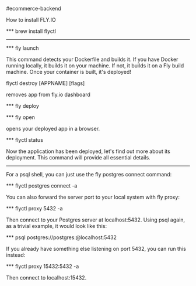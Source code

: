 #ecommerce-backend

How to install FLY.IO

*** brew install flyctl

______________________________________________________________________

*** fly launch 

This command detects your Dockerfile and builds it. If you have Docker running locally, it builds it on your machine. If not, it builds it on a Fly build machine. Once your container is built, it's deployed! 

flyctl destroy [APPNAME] [flags]

removes app from fly.io dashboard

*** fly deploy

*** fly open 

opens your deployed app in a browser.

*** flyctl status

Now the application has been deployed, let's find out more about its deployment. This command will provide all essential details.

________________________________________________________________________

For a psql shell, you can just use the fly postgres connect command:

*** flyctl postgres connect -a <postgres-app-name>

You can also forward the server port to your local system with fly proxy:

*** flyctl proxy 5432 -a <postgres-app-name>

Then connect to your Postgres server at localhost:5432. Using psql again, as a trivial example, it would look like this:

*** psql postgres://postgres:<password>@localhost:5432

If you already have something else listening on port 5432, you can run this instead:

*** flyctl proxy 15432:5432 -a <postgres-app-name>

Then connect to localhost:15432.
